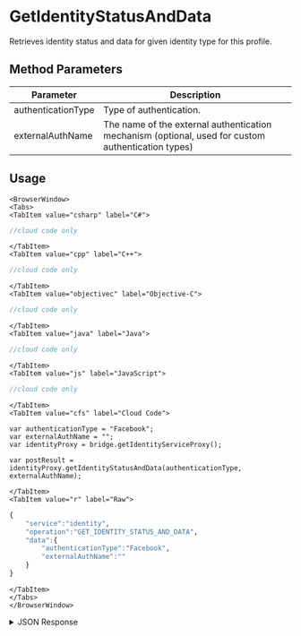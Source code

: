 # GetIdentityStatusAndData

Retrieves identity status and data for given identity type for this profile.

<PartialServop service_name="identity" operation_name="GET_IDENTITY_STATUS_AND_DATA" />

## Method Parameters

| Parameter          | Description                                                                                        |
| ------------------ | -------------------------------------------------------------------------------------------------- |
| authenticationType | Type of authentication.                                                                            |
| externalAuthName   | The name of the external authentication mechanism (optional, used for custom authentication types) |

## Usage

```mdx-code-block
<BrowserWindow>
<Tabs>
<TabItem value="csharp" label="C#">
```

```csharp
//cloud code only
```

```mdx-code-block
</TabItem>
<TabItem value="cpp" label="C++">
```

```cpp
//cloud code only
```

```mdx-code-block
</TabItem>
<TabItem value="objectivec" label="Objective-C">
```

```objectivec
//cloud code only
```

```mdx-code-block
</TabItem>
<TabItem value="java" label="Java">
```

```java
//cloud code only
```

```mdx-code-block
</TabItem>
<TabItem value="js" label="JavaScript">
```

```javascript
//cloud code only
```

```mdx-code-block
</TabItem>
<TabItem value="cfs" label="Cloud Code">
```

```cfscript
var authenticationType = "Facebook";
var externalAuthName = "";
var identityProxy = bridge.getIdentityServiceProxy();

var postResult = identityProxy.getIdentityStatusAndData(authenticationType, externalAuthName);
```

```mdx-code-block
</TabItem>
<TabItem value="r" label="Raw">
```

```r
{
    "service":"identity",
    "operation":"GET_IDENTITY_STATUS_AND_DATA",
    "data":{
        "authenticationType":"Facebook",
        "externalAuthName":""
    }
}
```

```mdx-code-block
</TabItem>
</Tabs>
</BrowserWindow>
```

<details>
<summary>JSON Response</summary>

```json
{
    "data": {
        "identities": {
            "Facebook": {
                "tokenExpired": true,
                "externalId": "111234914143270",
                "loginAuthType": "FacebookLimited",
                "identityData": null
            }
        }
    },
    "status": 200
}
```

</details>

